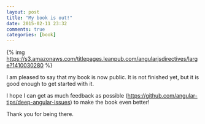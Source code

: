 ```yaml
---
layout: post
title: "My book is out!"
date: 2015-02-11 23:32
comments: true
categories: [book]
---
```


{% img https://s3.amazonaws.com/titlepages.leanpub.com/angularjsdirectives/large?1410030280 %}

I am pleased to say that my book is now public. It is not finished yet, but it is good enough to get started with it.

I hope I can get as much feedback as possible (https://github.com/angular-tips/deep-angular-issues) to make the book even better!

Thank you for being there.
